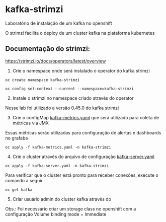 # kafka-strimzi
Laboratório de instalação de um kafka no openshift

O strimzi facilita o deploy de um cluster kafka na plataforma kubernetes

## Documentação do strimzi:
https://strimzi.io/docs/operators/latest/overview

1) Crie o namespace onde será instalado o operator do kafka strimzi

```
oc create namespace kafka-strimzi

oc config set-context --current --namespace=kafka-strimzi
```

2) Instale o strimzi no namespace criado através do operator

Nesse lab foi utilizado a versão 0.45.0 do kafka strimzi

3) Crie o configMap [kafka-metrics.yaml](kafka-metrics.yaml) que será utilizado para coleta de métricas via JMX

Essas métricas serão utilizadas para configuração de alertas e dashboards no grafaba

```
oc apply -f kafka-metrics.yaml -n kafka-strimzi
```

4) Crie o cluster através do arquivo de configuração  [kafka-server.yaml](kafka-server.yaml)

```
oc apply -f kafka-server.yaml -n kafka-strimzi
```
Para verificar que o cluster está pronto para receber conexões, execute o comando a seguir.

```
oc get kafka
```
5) Criar usuário admin do cluster kafka através do 



Obs.: Foi necessário criar um storage class no openshift com a configuração Volume binding mode = Immediate